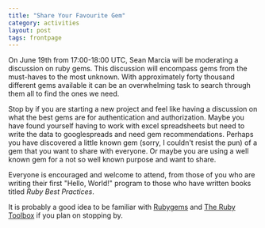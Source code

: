 ```yaml
---
title: "Share Your Favourite Gem"
category: activities
layout: post
tags: frontpage
---
```


On June 19th from 17:00-18:00 UTC, Sean Marcia will be moderating a discussion
on ruby gems. This discussion will encompass gems from the must-haves to the
most unknown. With approximately forty thousand different gems available it
can be an overwhelming task to search through them all to find the ones we
need.

Stop by if you are starting a new project and feel like having a discussion on
what the best gems are for authentication and authorization. Maybe you have
found yourself having to work with excel spreadsheets but need to write the
data to googlespreads and need gem recommendations. Perhaps you have
discovered a little known gem (sorry, I couldn't resist the pun) of a gem that
you want to share with everyone. Or maybe you are using a well known gem for a
not so well known purpose and want to share.

Everyone is encouraged and welcome to attend, from those of you who are
writing their first "Hello, World!" program to those who have written books
titled _Ruby Best Practices_.

It is probably a good idea to be familiar with [Rubygems](http://rubygems.org)
and [The Ruby Toolbox](https://www.ruby-toolbox.com/) if you plan on stopping
by.

